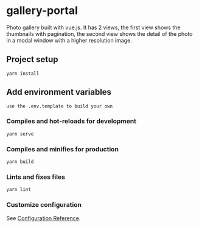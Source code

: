 # gallery-portal
Photo gallery built with vue.js. It has 2 views, the first view shows the thumbnails with pagination, the second view shows the detail of the photo in a modal window with a higher resolution image.

## Project setup
```
yarn install
```
## Add environment variables
```
use the .env.template to build your own
```

### Compiles and hot-reloads for development
```
yarn serve
```

### Compiles and minifies for production
```
yarn build
```

### Lints and fixes files
```
yarn lint
```

### Customize configuration
See [Configuration Reference](https://cli.vuejs.org/config/).
